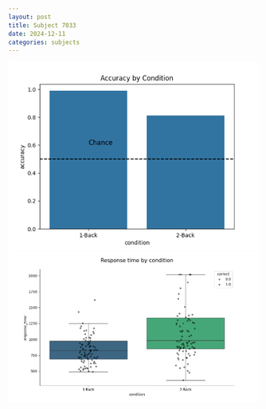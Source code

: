 ```yaml
---
layout: post
title: Subject 7033
date: 2024-12-11
categories: subjects
---
```


![](data/7033/run-26/7033_ATS_acc.png)
![](data/7033/run-26/7033_ATS_rt.png)
